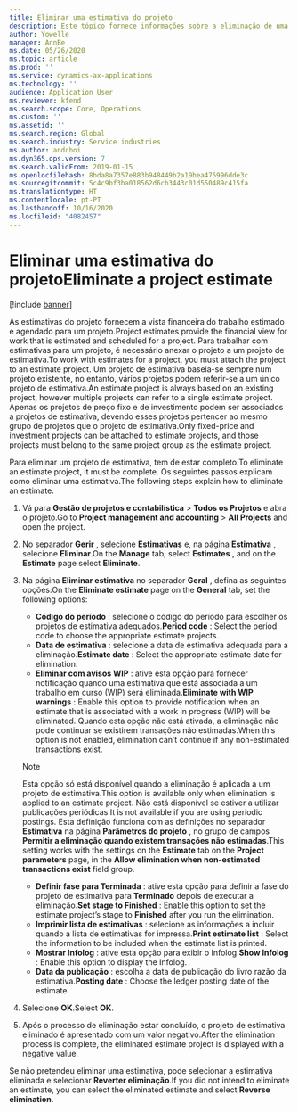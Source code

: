 ```yaml
---
title: Eliminar uma estimativa do projeto
description: Este tópico fornece informações sobre a eliminação de uma estimativa do projeto após a sua conclusão.
author: Yowelle
manager: AnnBe
ms.date: 05/26/2020
ms.topic: article
ms.prod: ''
ms.service: dynamics-ax-applications
ms.technology: ''
audience: Application User
ms.reviewer: kfend
ms.search.scope: Core, Operations
ms.custom: ''
ms.assetid: ''
ms.search.region: Global
ms.search.industry: Service industries
ms.author: andchoi
ms.dyn365.ops.version: 7
ms.search.validFrom: 2019-01-15
ms.openlocfilehash: 8bda8a7357e883b948449b2a19bea476996dde3c
ms.sourcegitcommit: 5c4c9bf3ba018562d6cb3443c01d550489c415fa
ms.translationtype: HT
ms.contentlocale: pt-PT
ms.lasthandoff: 10/16/2020
ms.locfileid: "4082457"
---
```

# <a name="eliminate-a-project-estimate"></a><span data-ttu-id="3a9f3-103">Eliminar uma estimativa do projeto</span><span class="sxs-lookup"><span data-stu-id="3a9f3-103">Eliminate a project estimate</span></span>

[!include [banner](../includes/banner.md)]

<span data-ttu-id="3a9f3-104">As estimativas do projeto fornecem a vista financeira do trabalho estimado e agendado para um projeto.</span><span class="sxs-lookup"><span data-stu-id="3a9f3-104">Project estimates provide the financial view for work that is estimated and scheduled for a project.</span></span> <span data-ttu-id="3a9f3-105">Para trabalhar com estimativas para um projeto, é necessário anexar o projeto a um projeto de estimativa.</span><span class="sxs-lookup"><span data-stu-id="3a9f3-105">To work with estimates for a project, you must attach the project to an estimate project.</span></span> <span data-ttu-id="3a9f3-106">Um projeto de estimativa baseia-se sempre num projeto existente, no entanto, vários projetos podem referir-se a um único projeto de estimativa.</span><span class="sxs-lookup"><span data-stu-id="3a9f3-106">An estimate project is always based on an existing project, however multiple projects can refer to a single estimate project.</span></span> <span data-ttu-id="3a9f3-107">Apenas os projetos de preço fixo e de investimento podem ser associados a projetos de estimativa, devendo esses projetos pertencer ao mesmo grupo de projetos que o projeto de estimativa.</span><span class="sxs-lookup"><span data-stu-id="3a9f3-107">Only fixed-price and investment projects can be attached to estimate projects, and those projects must belong to the same project group as the estimate project.</span></span>

<span data-ttu-id="3a9f3-108">Para eliminar um projeto de estimativa, tem de estar completo.</span><span class="sxs-lookup"><span data-stu-id="3a9f3-108">To eliminate an estimate project, it must be complete.</span></span> <span data-ttu-id="3a9f3-109">Os seguintes passos explicam como eliminar uma estimativa.</span><span class="sxs-lookup"><span data-stu-id="3a9f3-109">The following steps explain how to eliminate an estimate.</span></span>

1. <span data-ttu-id="3a9f3-110">Vá para **Gestão de projetos e contabilística** > **Todos os Projetos** e abra o projeto.</span><span class="sxs-lookup"><span data-stu-id="3a9f3-110">Go to **Project management and accounting** > **All Projects** and open the project.</span></span> 
2. <span data-ttu-id="3a9f3-111">No separador **Gerir** , selecione **Estimativas** e, na página **Estimativa** , selecione **Eliminar**.</span><span class="sxs-lookup"><span data-stu-id="3a9f3-111">On the **Manage** tab, select **Estimates** , and on the **Estimate** page select **Eliminate**.</span></span>
3. <span data-ttu-id="3a9f3-112">Na página **Eliminar estimativa** no separador **Geral** , defina as seguintes opções:</span><span class="sxs-lookup"><span data-stu-id="3a9f3-112">On the **Eliminate estimate** page on the **General** tab, set the following options:</span></span>

   - <span data-ttu-id="3a9f3-113">**Código do período** : selecione o código do período para escolher os projetos de estimativa adequados.</span><span class="sxs-lookup"><span data-stu-id="3a9f3-113">**Period code** : Select the period code to choose the appropriate estimate projects.</span></span> 
   - <span data-ttu-id="3a9f3-114">**Data de estimativa** : selecione a data de estimativa adequada para a eliminação.</span><span class="sxs-lookup"><span data-stu-id="3a9f3-114">**Estimate date** : Select the appropriate estimate date for elimination.</span></span>
   - <span data-ttu-id="3a9f3-115">**Eliminar com avisos WIP** : ative esta opção para fornecer notificação quando uma estimativa que está associada a um trabalho em curso (WIP) será eliminada.</span><span class="sxs-lookup"><span data-stu-id="3a9f3-115">**Eliminate with WIP warnings** : Enable this option to provide notification when an estimate that is associated with a work in progress (WIP) will be eliminated.</span></span> <span data-ttu-id="3a9f3-116">Quando esta opção não está ativada, a eliminação não pode continuar se existirem transações não estimadas.</span><span class="sxs-lookup"><span data-stu-id="3a9f3-116">When this option is not enabled, elimination can’t continue if any non-estimated transactions exist.</span></span> 
   > [!NOTE]
   > <span data-ttu-id="3a9f3-117">Esta opção só está disponível quando a eliminação é aplicada a um projeto de estimativa.</span><span class="sxs-lookup"><span data-stu-id="3a9f3-117">This option is available only when elimination is applied to an estimate project.</span></span> <span data-ttu-id="3a9f3-118">Não está disponível se estiver a utilizar publicações periódicas.</span><span class="sxs-lookup"><span data-stu-id="3a9f3-118">It is not available if you are using periodic postings.</span></span> <span data-ttu-id="3a9f3-119">Esta definição funciona com as definições no separador **Estimativa** na página **Parâmetros do projeto** , no grupo de campos **Permitir a eliminação quando existem transações não estimadas**.</span><span class="sxs-lookup"><span data-stu-id="3a9f3-119">This setting works with the settings on the **Estimate** tab on the **Project parameters** page, in the **Allow elimination when non-estimated transactions exist** field group.</span></span>
   - <span data-ttu-id="3a9f3-120">**Definir fase para Terminada** : ative esta opção para definir a fase do projeto de estimativa para **Terminado** depois de executar a eliminação.</span><span class="sxs-lookup"><span data-stu-id="3a9f3-120">**Set stage to Finished** : Enable this option to set the estimate project’s stage to **Finished** after you run the elimination.</span></span>
   - <span data-ttu-id="3a9f3-121">**Imprimir lista de estimativas** : selecione as informações a incluir quando a lista de estimativas for impressa.</span><span class="sxs-lookup"><span data-stu-id="3a9f3-121">**Print estimate list** : Select the information to be included when the estimate list is printed.</span></span>
   - <span data-ttu-id="3a9f3-122">**Mostrar Infolog** : ative esta opção para exibir o Infolog.</span><span class="sxs-lookup"><span data-stu-id="3a9f3-122">**Show Infolog** : Enable this option to display the Infolog.</span></span>
   - <span data-ttu-id="3a9f3-123">**Data da publicação** : escolha a data de publicação do livro razão da estimativa.</span><span class="sxs-lookup"><span data-stu-id="3a9f3-123">**Posting date** : Choose the ledger posting date of the estimate.</span></span>

4.  <span data-ttu-id="3a9f3-124">Selecione **OK**.</span><span class="sxs-lookup"><span data-stu-id="3a9f3-124">Select **OK**.</span></span>
5. <span data-ttu-id="3a9f3-125">Após o processo de eliminação estar concluído, o projeto de estimativa eliminado é apresentado com um valor negativo.</span><span class="sxs-lookup"><span data-stu-id="3a9f3-125">After the elimination process is complete, the eliminated estimate project is displayed with a negative value.</span></span> 

<span data-ttu-id="3a9f3-126">Se não pretendeu eliminar uma estimativa, pode selecionar a estimativa eliminada e selecionar **Reverter eliminação**.</span><span class="sxs-lookup"><span data-stu-id="3a9f3-126">If you did not intend to eliminate an estimate, you can select the eliminated estimate and select **Reverse elimination**.</span></span>   
